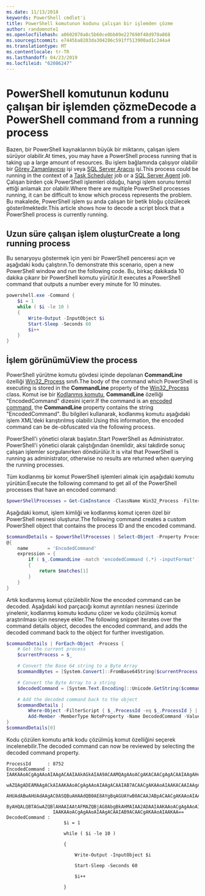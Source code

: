 ```yaml
---
ms.date: 11/13/2018
keywords: PowerShell cmdlet'i
title: PowerShell komutunun kodunu çalışan bir işlemden çözme
author: randomnote1
ms.openlocfilehash: a0602070a8c5b60ce0bb09e227690f48d970a868
ms.sourcegitcommit: e7445ba8203da304286c591ff513900ad1c244a4
ms.translationtype: MT
ms.contentlocale: tr-TR
ms.lasthandoff: 04/23/2019
ms.locfileid: "62086247"
---
```

# <a name="decode-a-powershell-command-from-a-running-process"></a><span data-ttu-id="b6d04-103">PowerShell komutunun kodunu çalışan bir işlemden çözme</span><span class="sxs-lookup"><span data-stu-id="b6d04-103">Decode a PowerShell command from a running process</span></span>

<span data-ttu-id="b6d04-104">Bazen, bir PowerShell kaynaklarının büyük bir miktarını, çalışan işlem sürüyor olabilir.</span><span class="sxs-lookup"><span data-stu-id="b6d04-104">At times, you may have a PowerShell process running that is taking up a large amount of resources.</span></span>
<span data-ttu-id="b6d04-105">Bu işlem bağlamında çalışıyor olabilir bir [Görev Zamanlayıcısı][] işi veya [SQL Server Aracısı][] işi.</span><span class="sxs-lookup"><span data-stu-id="b6d04-105">This process could be running in the context of a [Task Scheduler][] job or a [SQL Server Agent][] job.</span></span> <span data-ttu-id="b6d04-106">Çalışan birden çok PowerShell işlemleri olduğu, hangi işlem sorunu temsil ettiği anlamak zor olabilir.</span><span class="sxs-lookup"><span data-stu-id="b6d04-106">Where there are multiple PowerShell processes running, it can be difficult to know which process represents the problem.</span></span> <span data-ttu-id="b6d04-107">Bu makalede, PowerShell işlem şu anda çalışan bir betik bloğu çözülecek gösterilmektedir.</span><span class="sxs-lookup"><span data-stu-id="b6d04-107">This article shows how to decode a script block that a PowerShell process is currently running.</span></span>

## <a name="create-a-long-running-process"></a><span data-ttu-id="b6d04-108">Uzun süre çalışan işlem oluştur</span><span class="sxs-lookup"><span data-stu-id="b6d04-108">Create a long running process</span></span>

<span data-ttu-id="b6d04-109">Bu senaryoyu göstermek için yeni bir PowerShell penceresi açın ve aşağıdaki kodu çalıştırın.</span><span class="sxs-lookup"><span data-stu-id="b6d04-109">To demonstrate this scenario, open a new PowerShell window and run the following code.</span></span> <span data-ttu-id="b6d04-110">Bu, birkaç dakikada 10 dakika çıkarır bir PowerShell komutu yürütür.</span><span class="sxs-lookup"><span data-stu-id="b6d04-110">It executes a PowerShell command that outputs a number every minute for 10 minutes.</span></span>

```powershell
powershell.exe -Command {
    $i = 1
    while ( $i -le 10 )
    {
        Write-Output -InputObject $i
        Start-Sleep -Seconds 60
        $i++
    }
}
```

## <a name="view-the-process"></a><span data-ttu-id="b6d04-111">İşlem görünümü</span><span class="sxs-lookup"><span data-stu-id="b6d04-111">View the process</span></span>

<span data-ttu-id="b6d04-112">PowerShell yürütme komutu gövdesi içinde depolanan **CommandLine** özelliği [Win32_Process][] sınıfı.</span><span class="sxs-lookup"><span data-stu-id="b6d04-112">The body of the command which PowerShell is executing is stored in the **CommandLine** property of the [Win32_Process][] class.</span></span> <span data-ttu-id="b6d04-113">Komut ise bir [Kodlanmış komutu][], **CommandLine** özelliği "EncodedCommand" dizesini içerir.</span><span class="sxs-lookup"><span data-stu-id="b6d04-113">If the command is an [encoded command][], the **CommandLine** property contains the string "EncodedCommand".</span></span> <span data-ttu-id="b6d04-114">Bu bilgileri kullanarak, kodlanmış komutu aşağıdaki işlem XML'deki karıştırılmış olabilir.</span><span class="sxs-lookup"><span data-stu-id="b6d04-114">Using this information, the encoded command can be de-obfuscated via the following process.</span></span>

<span data-ttu-id="b6d04-115">PowerShell'i yönetici olarak başlatın.</span><span class="sxs-lookup"><span data-stu-id="b6d04-115">Start PowerShell as Administrator.</span></span> <span data-ttu-id="b6d04-116">PowerShell'i yönetici olarak çalıştığından önemlidir, aksi takdirde sonuç çalışan işlemler sorgulanırken döndürülür.</span><span class="sxs-lookup"><span data-stu-id="b6d04-116">It is vital that PowerShell is running as administrator, otherwise no results are returned when querying the running processes.</span></span>

<span data-ttu-id="b6d04-117">Tüm kodlanmış bir komut PowerShell işlemleri almak için aşağıdaki komutu yürütün:</span><span class="sxs-lookup"><span data-stu-id="b6d04-117">Execute the following command to get all of the PowerShell processes that have an encoded command:</span></span>

```powershell
$powerShellProcesses = Get-CimInstance -ClassName Win32_Process -Filter 'CommandLine LIKE "%EncodedCommand%"'
```

<span data-ttu-id="b6d04-118">Aşağıdaki komut, işlem kimliği ve kodlanmış komut içeren özel bir PowerShell nesnesi oluşturur.</span><span class="sxs-lookup"><span data-stu-id="b6d04-118">The following command creates a custom PowerShell object that contains the process ID and the encoded command.</span></span>

```powershell
$commandDetails = $powerShellProcesses | Select-Object -Property ProcessId,
@{
    name       = 'EncodedCommand'
    expression = {
        if ( $_.CommandLine -match 'encodedCommand (.*) -inputFormat' )
        {
            return $matches[1]
        }
    }
}
```

<span data-ttu-id="b6d04-119">Artık kodlanmış komut çözülebilir.</span><span class="sxs-lookup"><span data-stu-id="b6d04-119">Now the encoded command can be decoded.</span></span> <span data-ttu-id="b6d04-120">Aşağıdaki kod parçacığı komut ayrıntıları nesnesi üzerinde yinelenir, kodlanmış komutu kodunu çözer ve kodu çözülmüş komut araştırılması için nesneye ekler.</span><span class="sxs-lookup"><span data-stu-id="b6d04-120">The following snippet iterates over the command details object, decodes the encoded command, and adds the decoded command back to the object for further investigation.</span></span>

```powershell
$commandDetails | ForEach-Object -Process {
    # Get the current process
    $currentProcess = $_

    # Convert the Base 64 string to a Byte Array
    $commandBytes = [System.Convert]::FromBase64String($currentProcess.EncodedCommand)

    # Convert the Byte Array to a string
    $decodedCommand = [System.Text.Encoding]::Unicode.GetString($commandBytes)

    # Add the decoded command back to the object
    $commandDetails |
        Where-Object -FilterScript { $_.ProcessId -eq $_.ProcessId } |
        Add-Member -MemberType NoteProperty -Name DecodedCommand -Value $decodedCommand
}
$commandDetails[0]
```

<span data-ttu-id="b6d04-121">Kodu çözülen komutu artık kodu çözülmüş komut özelliğini seçerek incelenebilir.</span><span class="sxs-lookup"><span data-stu-id="b6d04-121">The decoded command can now be reviewed by selecting the decoded command property.</span></span>

```output
ProcessId      : 8752
EncodedCommand : IAAKAAoACgAgAAoAIAAgACAAIAAkAGkAIAA9ACAAMQAgAAoACgAKACAACgAgACAAIAAgAHcAaABpAGwAZQAgACgAIAAkAGkAIAAtAG
                 wAZQAgADEAMAAgACkAIAAKAAoACgAgAAoAIAAgACAAIAB7ACAACgAKAAoAIAAKACAAIAAgACAAIAAgACAAIABXAHIAaQB0AGUALQBP
                 AHUAdABwAHUAdAAgAC0ASQBuAHAAdQB0AE8AYgBqAGUAYwB0ACAAJABpACAACgAKAAoAIAAKACAAIAAgACAAIAAgACAAIABTAHQAYQ
                 ByAHQALQBTAGwAZQBlAHAAIAAtAFMAZQBjAG8AbgBkAHMAIAA2ADAAIAAKAAoACgAgAAoAIAAgACAAIAAgACAAIAAgACQAaQArACsA
                 IAAKAAoACgAgAAoAIAAgACAAIAB9ACAACgAKAAoAIAAKAA==
DecodedCommand :
                     $i = 1

                     while ( $i -le 10 )

                     {

                         Write-Output -InputObject $i

                         Start-Sleep -Seconds 60

                         $i++

                     }
```

[Görev Zamanlayıcısı]: /windows/desktop/TaskSchd/task-scheduler-start-page
[Task Scheduler]: /windows/desktop/TaskSchd/task-scheduler-start-page
[SQL Server Aracısı]: /sql/ssms/agent/sql-server-agent
[SQL Server Agent]: /sql/ssms/agent/sql-server-agent
[Win32_Process]: /windows/desktop/CIMWin32Prov/win32-process
[Kodlanmış komutu]: /powershell/scripting/core-powershell/console/powershell.exe-command-line-help#-encodedcommand-
[encoded command]: /powershell/scripting/core-powershell/console/powershell.exe-command-line-help#-encodedcommand-
